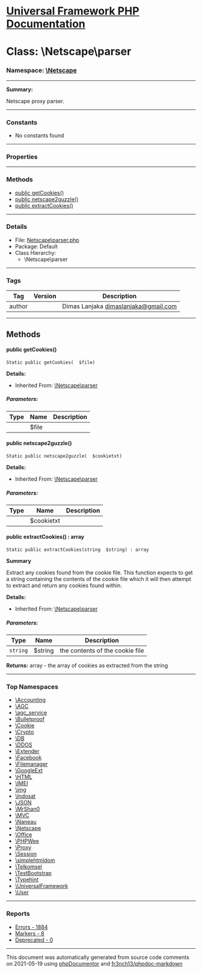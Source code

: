 # [Universal Framework PHP Documentation](../home.md)

# Class: \Netscape\parser
### Namespace: [\Netscape](../namespaces/Netscape.md)
---
**Summary:**

Netscape proxy parser.

---
### Constants
* No constants found
---
### Properties
---
### Methods
* [public getCookies()](../classes/Netscape.parser.md#method_getCookies)
* [public netscape2guzzle()](../classes/Netscape.parser.md#method_netscape2guzzle)
* [public extractCookies()](../classes/Netscape.parser.md#method_extractCookies)
---
### Details
* File: [Netscape\parser.php](../files/Netscape.parser.md)
* Package: Default
* Class Hierarchy:
  * \Netscape\parser
---
### Tags
| Tag | Version | Description |
| --- | ------- | ----------- |
| author |  | Dimas Lanjaka <dimaslanjaka@gmail.com> |

---
## Methods
<a name="method_getCookies" class="anchor"></a>
#### public getCookies() 

```
Static public getCookies(  $file) 
```

**Details:**
* Inherited From: [\Netscape\parser](../classes/Netscape.parser.md)
##### Parameters:
| Type | Name | Description |
| ---- | ---- | ----------- |
| <code></code> | $file  |  |




<a name="method_netscape2guzzle" class="anchor"></a>
#### public netscape2guzzle() 

```
Static public netscape2guzzle(  $cookietxt) 
```

**Details:**
* Inherited From: [\Netscape\parser](../classes/Netscape.parser.md)
##### Parameters:
| Type | Name | Description |
| ---- | ---- | ----------- |
| <code></code> | $cookietxt  |  |




<a name="method_extractCookies" class="anchor"></a>
#### public extractCookies() : array

```
Static public extractCookies(string  $string) : array
```

**Summary**

Extract any cookies found from the cookie file. This function expects to get
a string containing the contents of the cookie file which it will then
attempt to extract and return any cookies found within.

**Details:**
* Inherited From: [\Netscape\parser](../classes/Netscape.parser.md)
##### Parameters:
| Type | Name | Description |
| ---- | ---- | ----------- |
| <code>string</code> | $string  | the contents of the cookie file |

**Returns:** array - the array of cookies as extracted from the string



---

### Top Namespaces

* [\Accounting](../namespaces/Accounting.md)
* [\AGC](../namespaces/AGC.md)
* [\agc_service](../namespaces/agc_service.md)
* [\Bulletproof](../namespaces/Bulletproof.md)
* [\Cookie](../namespaces/Cookie.md)
* [\Crypto](../namespaces/Crypto.md)
* [\DB](../namespaces/DB.md)
* [\DDOS](../namespaces/DDOS.md)
* [\Extender](../namespaces/Extender.md)
* [\Facebook](../namespaces/Facebook.md)
* [\Filemanager](../namespaces/Filemanager.md)
* [\GoogleExt](../namespaces/GoogleExt.md)
* [\HTML](../namespaces/HTML.md)
* [\IMEI](../namespaces/IMEI.md)
* [\img](../namespaces/img.md)
* [\Indosat](../namespaces/Indosat.md)
* [\JSON](../namespaces/JSON.md)
* [\MrShan0](../namespaces/MrShan0.md)
* [\MVC](../namespaces/MVC.md)
* [\Naneau](../namespaces/Naneau.md)
* [\Netscape](../namespaces/Netscape.md)
* [\Office](../namespaces/Office.md)
* [\PHPWee](../namespaces/PHPWee.md)
* [\Proxy](../namespaces/Proxy.md)
* [\Session](../namespaces/Session.md)
* [\simplehtmldom](../namespaces/simplehtmldom.md)
* [\Telkomsel](../namespaces/Telkomsel.md)
* [\TestBootstrap](../namespaces/TestBootstrap.md)
* [\Typehint](../namespaces/Typehint.md)
* [\UniversalFramework](../namespaces/UniversalFramework.md)
* [\User](../namespaces/User.md)

---

### Reports
* [Errors - 1884](../reports/errors.md)
* [Markers - 8](../reports/markers.md)
* [Deprecated - 0](../reports/deprecated.md)

---

This document was automatically generated from source code comments on 2021-05-19 using [phpDocumentor](http://www.phpdoc.org/) and [fr3nch13/phpdoc-markdown](https://github.com/fr3nch13/phpdoc-markdown)
